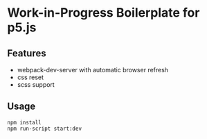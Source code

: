 
# Work-in-Progress Boilerplate for p5.js

## Features

* webpack-dev-server with automatic browser refresh
* css reset
* scss support

## Usage

```
npm install
npm run-script start:dev
```


